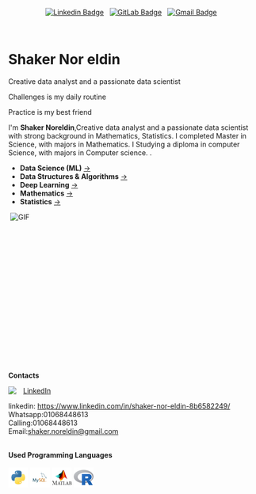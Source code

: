 <div align="center">

[![Linkedin Badge](https://img.shields.io/badge/LinkedIn-0077B5?style=flat&logo=linkedin&logoColor=white)](https://www.linkedin.com/in/shaker-nor-eldin-8b6582249/)&nbsp;&nbsp;
[![GitLab Badge](https://img.shields.io/badge/GitLab-330F63?style=flat&logo=gitlab&logoColor=white)](https://github.com/ShakerNoreldin)&nbsp;&nbsp;
[![Gmail Badge](https://img.shields.io/badge/Gmail-D14836?style=flat&logo=gmail&logoColor=white&link=mailto:shaker.noreldin@gmail.com)](mailto:shaker.noreldin@gmail.com)&nbsp;&nbsp;

</div>

<br>

<!DOCTYPE html>
<html>
<head>
  <!-- <title>Shaker Nor eldin</title>-->
</head>  
<body>

<h1>Shaker Nor eldin</h1>
<p>Creative data analyst and a passionate data scientist</p>
  
<p>Challenges is my daily routine</p>
<p>Practice is my best friend</p>

</body>
</html>

I'm **Shaker Noreldin**,Creative data analyst and a passionate data scientist with strong background in Mathematics, Statistics. 
I completed Master in Science, with majors in Mathematics.
I Studying a diploma in computer Science, with majors in Computer science.
. <br>
<!--Check out my<a href="https://github.com/"> Data Science Portfolio</a> consisting of my **Case Studies** with **Codes**, **Papers**, **Blogs**, and **Videos** in the field of:-->

- **Data Science (ML)** <a href="https://github.com/TatevKaren/data-science-popular-algorithms"> -> <a> 
- **Data Structures & Algorithms** <a href= "https://github.com/TatevKaren/DataStructuresAlgorithmsCourse"> -> <a>
- **Deep Learning** <a href="https://github.com/TatevKaren/recurrent-neural-network-pricing-model"> -> <a> 
- **Mathematics** <a href="https://github.com/TatevKaren/mathematics-statistics-for-data-science"> -> <a> 
- **Statistics** <a href="https://github.com/TatevKaren/mathematics-statistics-for-data-science/blob/main/Deriving%20Expectation%20and%20Variances%20of%20Densities/README.MD"> -> <a>


<img align="right" alt="GIF" src="[https://cdn.dribbble.com/users/2344801/screenshots/4774578/alphatestersanimation2.gif?raw=true](https://img.freepik.com/free-vector/illustration-social-media-concept_53876-18135.jpg?w=826&t=st=1682230804~exp=1682231404~hmac=311f85f96d4bb683d613835e1f4683d3572da1221ee447e82d38a9e698da6065)" width="500" height="320"/>
<br>

**Contacts**
 
<img align="left"  width="30px" src="https://cdn2.iconfinder.com/data/icons/social-media-icons-23/800/linkedin-512.png"/> <a href="[(https://www.linkedin.com/in/shaker-nor-eldin-8b6582249/)]">LinkedIn</a> 
 <br>

linkedin: https://www.linkedin.com/in/shaker-nor-eldin-8b6582249/
  <br>
Whatsapp:01068448613
  <br>
Calling:01068448613
  <br>
Email:shaker.noreldin@gmail.com
<br>
<br>

**Used Programming Languages**  
<br>
<code><img height="40" src="https://raw.githubusercontent.com/github/explore/80688e429a7d4ef2fca1e82350fe8e3517d3494d/topics/python/python.png"></code>
<code><img height="40" src="https://raw.githubusercontent.com/github/explore/80688e429a7d4ef2fca1e82350fe8e3517d3494d/topics/mysql/mysql.png"></code>
<code><img height="40" src="https://raw.githubusercontent.com/github/explore/80688e429a7d4ef2fca1e82350fe8e3517d3494d/topics/matlab/matlab.png"></code>
<code><img height="40" src="https://raw.githubusercontent.com/github/explore/80688e429a7d4ef2fca1e82350fe8e3517d3494d/topics/r/r.png"></code>
<br>
<br>


